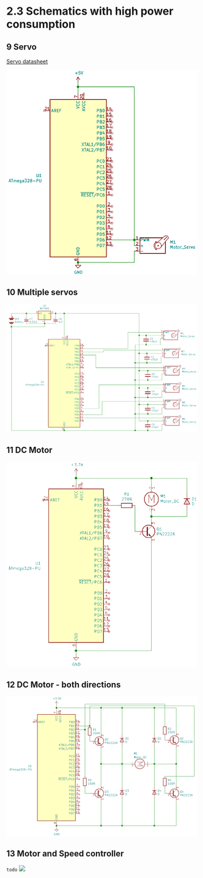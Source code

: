# 2.3 Schematics with high power consumption

## 9 Servo

[Servo datasheet](http://www.ee.ic.ac.uk/pcheung/teaching/DE1_EE/stores/sg90_datasheet.pdf)

<img src="pictures/schem-09.png" width=500/>

## 10 Multiple servos

<img src="pictures/schem-10.png" width=500/>

## 11 DC Motor

<img src="pictures/schem-11.png" width=500/>

## 12 DC Motor - both directions

<img src="pictures/schem-12.png" width=500/>

## 13 Motor and Speed controller

`todo`
<img src="pictures/schem-13.png" width=500/>
